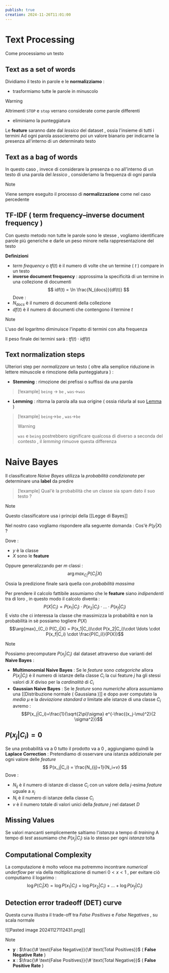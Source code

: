 ```yaml
---
publish: true
creation: 2024-11-26T11:01:00
---
```

# Text Processing

Come processiamo un testo 
## Text as a set of words

Dividiamo il testo in parole e le **normalizziamo** : 
+ trasformiamo tutte le parole in minuscolo 
>[!warning] 
>Altrimenti `STOP` e `stop` verrano considerate come parole differenti
+ eliminiamo la punteggiatura

Le **feature** saranno date dal *lessico* del dataset , ossia l'insieme di tutti i termini 
Ad ogni parola associeremo poi un valore bianario per indicarne la presenza all'interno di un determinato testo 
## Text as a bag of words

In questo caso , invece di considerare la presenza o no all'interno di un testo di una parola del *lessico* , consideriamo la frequenza di ogni parola 

>[!note] 
>Viene sempre eseguito il processo di **normalizzazione** come nel caso percedente
## TF-IDF ( term frequency–inverse document frequency )

Con questo metodo non tutte le parole sono le stesse , vogliamo identificare parole più generiche e darle un peso minore nella rappresentazione del testo 

**Definizioni**
+ *term frequency* o $tf(t)$ è il numero di volte che un termine ( $t$ ) compare in un testo 
+ **inverse document frequency** : approssima la specificità di un termine in una collezione di documenti
$$
idf(t) = \ln \frac{N_{docs}}{df(t)}
$$
Dove :
+ $N_{docs}$ è il numero di documenti della collezione
+ $df(t)$ è il numero di documenti che contengono il termine $t$

>[!note] 
>L'uso del logaritmo diminuisce l'inpatto di termini con alta frequenza 

Il peso finale dei termini sarà : $tf(t)\cdot idf(t)$
## Text normalization steps

Ulteriori step per *normalizzare* un testo ( oltre alla semplice riduzione in lettere minuscole e rimozione della punteggiatura ) :
+ **Stemming** : rimozione dei prefissi o suffissi da una parola 
>[!example] 
>`being` $\to$ `be` , `was`$\to$`was`
+ **Lemming** : ritorna la parola alla sua origine ( ossia ridurla al suo [Lemma](https://it.wikipedia.org/wiki/Lemma_(linguistica)) )
>[!example] 
>`being`$\to$`be` , `was`$\to$`be`
>>[!warning] 
>>`was` e `being` postrebbero significare qualcosa di diverso a seconda del contesto , il *lemming* rimuove questa differenza
# Naive Bayes

Il classificatore *Naive Bayes* utilizza la *probabilità condizionata* per determinare una **label** da predire 
>[!example] 
>Qual'è la probabilità che un classe sia spam dato il suo testo ?
>

>[!note] 
>Questo classificatore usa i principi della [[Legge di Bayes]]

Nel nostro caso vogliamo rispondere alla seguente domanda :
	Cos'è $P(y|X)$ ? 

Dove : 
+ $y$ è la classe  
+ $X$ sono le **feature**

Oppure generalizzando per $m$ classi :
$$\arg{max}_{C_i} P(C_i|X)$$
Ossia la predizione finale sarà quella con *probabilità massima*

Per prendere il calcolo fattibile assumiamo che le **feature** siano *indipendenti* tra di loro , in questo modo il calcolo diventa :
$$P(X|C_i) = P(x_1|C_i)\cdot P(x_2|C_i)\cdot \ldots \cdot P(x_f|C_i)$$
E visto che ci interessa la classe che massimizza la probabilità e non la probabilità in sè possiamo togliere $P(X)$ 
$$\arg{max}_{C_i} P(C_i|X) = P(x_1|C_i)\cdot P(x_2|C_i)\cdot \ldots \cdot P(x_f|C_i) \cdot \frac{P(C_i)}{P(X)}$$
>[!note] 
>Possiamo precomputare $P(x_j|C_i)$ dal dataset attraverso due varianti del **Naive Bayes** :
>+ **Multimonomial Naive Bayes** : 
>	Se le *feature* sono *categoriche* allora $P(x_j|C_i)$ è il numero di istanze della classe $C_i$ la cui feature $j$ ha gli stessi valori di $X$ diviso per la *cardinalità* di $C_i$ 
>+ **Gaussian Naive Bayes** : 
>	Se le *feature* sono *numeriche* allora assumiamo una [[Distribuzione normale ( Gaussiana )]] e dopo aver computato la *media* $\mu$ e la *deviazione standard* $\sigma$ limitate alle istanze di una classe $C_i$ avremo : 
>	$$P(x_j|C_i)=\frac{1}{\sqrt{2\pi}\sigma} e^{-\frac{(x_j-\mu)^2}{2 \sigma^2}}$$
## $P(x_j|C_i) = 0$

Se una probabilità va a $0$ tutto il prodotto va a $0$ , aggiungiamo quindi la **Laplace Correction** : 
Pretendiamo di osservare una istanza addizionale per ogni valore delle *feature* 
$$
P(x_j|C_i) = \frac{N_{ij}+1}{N_i+v}
$$
Dove :
+ $N_{ij}$ è il numero di istanze di classe $C_i$ con un valore della $j$-esima *feature* uguale a $x_j$
+ $N_i$ è il numero di istanze della classe $C_i$
+ $v$ è il numero totale di valori unici della *feature* $j$ nel dataset $D$
## Missing Values

Se valori mancanti semplicemente saltiamo l'*istanza* a tempo di *training* 
A tempo di *test* assumiamo che $P(x_j | C_i)$ sia lo stesso per ogni *istanza* tolta 
## Computational Complexity

La computazione è molto veloce ma potremmo incontrare *numerical underflow* per via della moltiplicazione di numeri $0<x<1$ , per evitare ciò computiamo il logarimo :
$$
	\log P(C_i|X) = \log P(x_1|C_i) + \log P(x_2 | C_i) + \dots + \log P(x_f|C_i)
$$
## Detection error tradeoff (DET) curve

Questa curva illustra il trade-off tra *False Positives* e *False Negatives* , su scala normale 

![[Pasted image 20241127112431.png]]

>[!note] 
>+ **y** : $\frac{\# \text{False Negative}}{\# \text{Total Positives}}$ ( **False Negative Rate** )
>+ **x** : $\frac{\# \text{False Positives}}{\# \text{Total Negative}}$ ( **False Positive Rate** )

